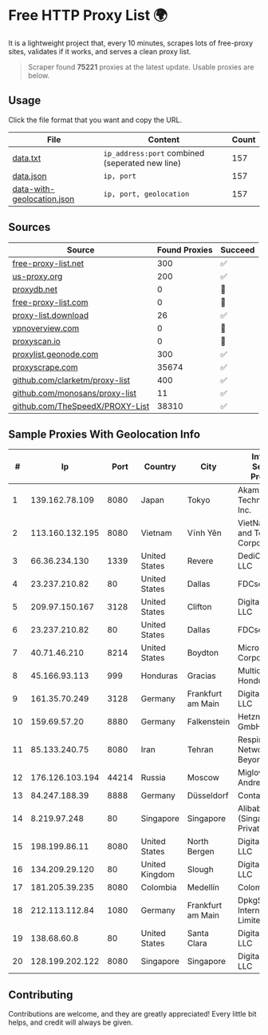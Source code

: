 
# Free HTTP Proxy List 🌍

It is a lightweight project that, every 10 minutes, scrapes lots of free-proxy sites, validates if it works, and serves a clean proxy list.


> Scraper found **75221** proxies at the latest update. Usable proxies are below.

## Usage

Click the file format that you want and copy the URL.


|File|Content|Count|
|----|-------|-----|
|[data.txt](https://raw.githubusercontent.com/themiralay/Proxy-List-World/master/data.txt)|`ip_address:port` combined (seperated new line)|157|
|[data.json](https://raw.githubusercontent.com/themiralay/Proxy-List-World/master/data.json)|`ip, port`|157|
|[data-with-geolocation.json](https://raw.githubusercontent.com/themiralay/Proxy-List-World/master/data-with-geolocation.json)|`ip, port, geolocation`|157|

## Sources

|Source|Found Proxies|Succeed|
|------|-------------|-------|
|[free-proxy-list.net](https://free-proxy-list.net)|300|✅|
|[us-proxy.org](https://www.us-proxy.org)|200|✅|
|[proxydb.net](http://proxydb.net)|0|🚫|
|[free-proxy-list.com](https://free-proxy-list.com/?page=&port=&type%5B%5D=http&type%5B%5D=https&up_time=0&search=Search)|0|🚫|
|[proxy-list.download](https://www.proxy-list.download/HTTP)|26|✅|
|[vpnoverview.com](https://vpnoverview.com/privacy/anonymous-browsing/free-proxy-servers)|0|🚫|
|[proxyscan.io](https://www.proxyscan.io)|0|🚫|
|[proxylist.geonode.com](https://proxylist.geonode.com/api/proxy-list?limit=300&page=1&sort_by=lastChecked&sort_type=desc&protocols=http,https)|300|✅|
|[proxyscrape.com](https://api.proxyscrape.com/v2/?request=displayproxies&protocol=http&timeout=10000&country=all&ssl=all&anonymity=all)|35674|✅|
|[github.com/clarketm/proxy-list](https://raw.githubusercontent.com/clarketm/proxy-list/master/proxy-list-raw.txt)|400|✅|
|[github.com/monosans/proxy-list](https://raw.githubusercontent.com/monosans/proxy-list/main/proxies/http.txt)|11|✅|
|[github.com/TheSpeedX/PROXY-List](https://raw.githubusercontent.com/TheSpeedX/PROXY-List/master/http.txt)|38310|✅|


## Sample Proxies With Geolocation Info

|#|Ip|Port|Country|City|Internet Service Provider|
|-|--|----|-------|----|-------------------------|
|1|139.162.78.109|8080|Japan|Tokyo|Akamai Technologies, Inc.|
|2|113.160.132.195|8080|Vietnam|Vĩnh Yên|VietNam Post and Telecom Corporation|
|3|66.36.234.130|1339|United States|Revere|DediOutlet, LLC|
|4|23.237.210.82|80|United States|Dallas|FDCservers.net|
|5|209.97.150.167|3128|United States|Clifton|DigitalOcean, LLC|
|6|23.237.210.82|80|United States|Dallas|FDCservers.net|
|7|40.71.46.210|8214|United States|Boydton|Microsoft Corporation|
|8|45.166.93.113|999|Honduras|Gracias|Multicable De Honduras|
|9|161.35.70.249|3128|Germany|Frankfurt am Main|DigitalOcean, LLC|
|10|159.69.57.20|8880|Germany|Falkenstein|Hetzner Online GmbH|
|11|85.133.240.75|8080|Iran|Tehran|Respina Networks & Beyond PJSC|
|12|176.126.103.194|44214|Russia|Moscow|Miglovets Egor Andreevich|
|13|84.247.188.39|8888|Germany|Düsseldorf|Contabo GmbH|
|14|8.219.97.248|80|Singapore|Singapore|Alibaba Cloud (Singapore) Private Limited|
|15|198.199.86.11|8080|United States|North Bergen|DigitalOcean, LLC|
|16|134.209.29.120|80|United Kingdom|Slough|DigitalOcean, LLC|
|17|181.205.39.235|8080|Colombia|Medellín|Colombia Móvil|
|18|212.113.112.84|1080|Germany|Frankfurt am Main|DpkgSoft International Limited|
|19|138.68.60.8|80|United States|Santa Clara|DigitalOcean, LLC|
|20|128.199.202.122|8080|Singapore|Singapore|DigitalOcean, LLC|



## Contributing

Contributions are welcome, and they are greatly appreciated! Every
little bit helps, and credit will always be given.

